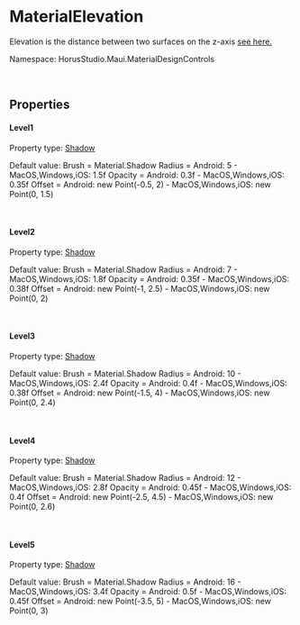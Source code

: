 # MaterialElevation

Elevation is the distance between two surfaces on the z-axis [see here.](https://m3.material.io/styles/elevation/overview)

Namespace: HorusStudio.Maui.MaterialDesignControls

<br>

## Properties

#### Level1

Property type: [Shadow](https://learn.microsoft.com/en-us/dotnet/api/microsoft.maui.controls.shadow)<br>

Default value: Brush = Material.Shadow
 Radius = Android: 5 - MacOS,Windows,iOS: 1.5f
 Opacity = Android: 0.3f - MacOS,Windows,iOS: 0.35f
 Offset = Android: new Point(-0.5, 2) - MacOS,Windows,iOS: new Point(0, 1.5)

<br>

#### Level2

Property type: [Shadow](https://learn.microsoft.com/en-us/dotnet/api/microsoft.maui.controls.shadow)<br>

Default value: Brush = Material.Shadow
 Radius = Android: 7 - MacOS,Windows,iOS: 1.8f
 Opacity = Android: 0.35f - MacOS,Windows,iOS: 0.38f
 Offset = Android: new Point(-1, 2.5) - MacOS,Windows,iOS: new Point(0, 2)

<br>

#### Level3

Property type: [Shadow](https://learn.microsoft.com/en-us/dotnet/api/microsoft.maui.controls.shadow)<br>

Default value: Brush = Material.Shadow
 Radius = Android: 10 - MacOS,Windows,iOS: 2.4f
 Opacity = Android: 0.4f - MacOS,Windows,iOS: 0.38f
 Offset = Android: new Point(-1.5, 4) - MacOS,Windows,iOS: new Point(0, 2.4)

<br>

#### Level4

Property type: [Shadow](https://learn.microsoft.com/en-us/dotnet/api/microsoft.maui.controls.shadow)<br>

Default value: Brush = Material.Shadow
 Radius = Android: 12 - MacOS,Windows,iOS: 2.8f
 Opacity = Android: 0.45f - MacOS,Windows,iOS: 0.4f
 Offset = Android: new Point(-2.5, 4.5) - MacOS,Windows,iOS: new Point(0, 2.6)

<br>

#### Level5

Property type: [Shadow](https://learn.microsoft.com/en-us/dotnet/api/microsoft.maui.controls.shadow)<br>

Default value: Brush = Material.Shadow
 Radius = Android: 16 - MacOS,Windows,iOS: 3.4f
 Opacity = Android: 0.5f - MacOS,Windows,iOS: 0.45f
 Offset = Android: new Point(-3.5, 5) - MacOS,Windows,iOS: new Point(0, 3)

<br>
